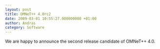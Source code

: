 ```yaml
---
layout: post
title: OMNeT++ 4.0rc2
date: 2009-03-01 10:55:27.000000000 +01:00
author: Andras
category: Software
---
```

We are happy to announce the second release candidate of OMNeT++ 4.0.
